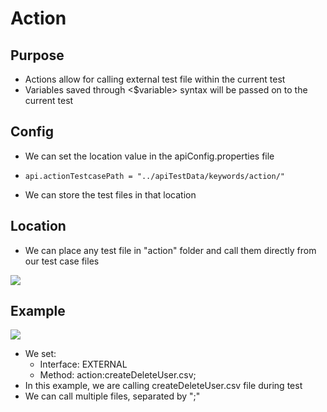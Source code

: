 # Action

## Purpose

* Actions allow for calling external test file within the current test
* Variables saved through &lt;$variable&gt; syntax will be passed on to the current test

## Config

* We can set the location value in the apiConfig.properties file 
* ```text
  api.actionTestcasePath = "../apiTestData/keywords/action/" 
  ```
* We can store the test files in that location

## Location

* We can place any test file in "action" folder and call them directly from our test case files

![](../../.gitbook/assets/image%20%284%29.png)

## Example

![](../../.gitbook/assets/image%20%2854%29.png)

* We set:
  * Interface: EXTERNAL
  * Method: action:createDeleteUser.csv; 
* In this example, we are calling createDeleteUser.csv file during test
* We can call multiple files, separated by ";"





